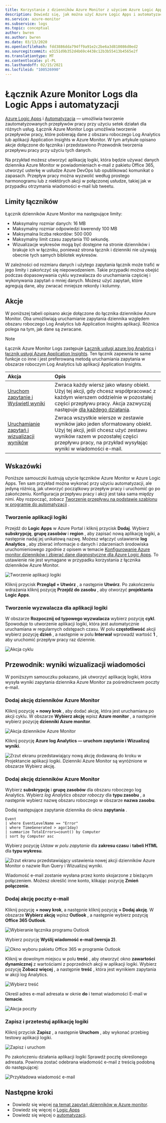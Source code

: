 ```yaml
---
title: Korzystanie z dzienników Azure Monitor z użyciem Azure Logic Apps i automatyzacji
description: Dowiedz się, jak można użyć Azure Logic Apps i automatyzacji, aby szybko zautomatyzować powtarzalne procesy przy użyciu łącznika Azure Monitor.
ms.service: azure-monitor
ms.subservice: logs
ms.topic: conceptual
author: bwren
ms.author: bwren
ms.date: 03/13/2020
ms.openlocfilehash: fdd3886dda794ff9a91e2c2be6a3d810086d0ed2
ms.sourcegitcommit: e3151d9b352d4b69c4438c12b3b55413b4565e2f
ms.translationtype: MT
ms.contentlocale: pl-PL
ms.lasthandoff: 02/15/2021
ms.locfileid: "100526990"
---
```

# <a name="azure-monitor-logs-connector-for-logic-apps-and-power-automate"></a>Łącznik Azure Monitor Logs dla Logic Apps i automatyzacji
[Azure Logic Apps](../../logic-apps/index.yml) i [Automatyzacja](https://flow.microsoft.com) — umożliwia tworzenie zautomatyzowanych przepływów pracy przy użyciu setek działań dla różnych usług. Łącznik Azure Monitor Logs umożliwia tworzenie przepływów pracy, które pobierają dane z obszaru roboczego Log Analytics lub aplikacji Application Insights w Azure Monitor. W tym artykule opisano akcje dołączone do łącznika i przedstawiono Przewodnik tworzenia przepływu pracy przy użyciu tych danych.

Na przykład możesz utworzyć aplikację logiki, która będzie używać danych dziennika Azure Monitor w powiadomieniach e-mail z pakietu Office 365, utworzyć usterkę w usłudze Azure DevOps lub opublikować komunikat o zapasach.  Przepływ pracy można wyzwolić według prostego harmonogramu lub z niektórych akcji w połączonej usłudze, takiej jak w przypadku otrzymania wiadomości e-mail lub tweetu. 

## <a name="connector-limits"></a>Limity łączników
Łącznik dzienników Azure Monitor ma następujące limity:
* Maksymalny rozmiar danych: 16 MB
* Maksymalny rozmiar odpowiedzi kwerendy 100 MB
* Maksymalna liczba rekordów: 500 000
* Maksymalny limit czasu zapytania 110 sekundę.
* Wizualizacje wykresów mogą być dostępne na stronie dzienników i brakuje ich w łączniku, ponieważ strona łącznik i dzienniki nie używają obecnie tych samych bibliotek wykresów.

W zależności od rozmiaru danych i użytego zapytania łącznik może trafić w jego limity i zakończyć się niepowodzeniem. Takie przypadki można obejść podczas dopasowywania cyklu wyzwalacza do uruchamiania częściej i wykonywania zapytań o mniej danych. Możesz użyć zapytań, które agregują dane, aby zwracać mniejsze rekordy i kolumny.

## <a name="actions"></a>Akcje
W poniższej tabeli opisano akcje dołączone do łącznika dzienników Azure Monitor. Oba umożliwiają uruchamianie zapytania dziennika względem obszaru roboczego Log Analytics lub Application Insights aplikacji. Różnica polega na tym, jak dane są zwracane.

> [!NOTE]
> Łącznik Azure Monitor Logs zastępuje [Łącznik usługi azure log Analytics](/connectors/azureloganalytics/) i [łącznik usługi Azure Application Insights](/connectors/applicationinsights/). Ten łącznik zapewnia te same funkcje co inne i jest preferowaną metodą uruchamiania zapytania w obszarze roboczym Log Analytics lub aplikacji Application Insights.


| Akcja | Opis |
|:---|:---|
| [Uruchom zapytanie i Wyświetl wyniki](/connectors/azuremonitorlogs/#run-query-and-list-results) | Zwraca każdy wiersz jako własny obiekt. Użyj tej akcji, gdy chcesz współpracować z każdym wierszem oddzielnie w pozostałej części przepływu pracy. Akcja zazwyczaj następuje [dla każdego działania](../../logic-apps/logic-apps-control-flow-loops.md#foreach-loop). |
| [Uruchamianie zapytań i wizualizacji wyników](/connectors/azuremonitorlogs/#run-query-and-visualize-results) | Zwraca wszystkie wiersze w zestawie wyników jako jeden sformatowany obiekt. Użyj tej akcji, jeśli chcesz użyć zestawu wyników razem w pozostałej części przepływu pracy, na przykład wysyłając wyniki w wiadomości e-mail.  |

## <a name="walkthroughs"></a>Wskazówki
Poniższe samouczki ilustrują użycie łączników Azure Monitor w Azure Logic Apps. Ten sam przykład można wykonać przy użyciu automatyzacji, ale jedyną różnicą, jak utworzyć początkowy przepływ pracy i uruchomić go po zakończeniu. Konfiguracja przepływu pracy i akcji jest taka sama między nimi. Aby rozpocząć, zobacz [Tworzenie przepływu na podstawie szablonu w programie do automatyzacji](/power-automate/get-started-logic-template) .


### <a name="create-a-logic-app"></a>Tworzenie aplikacji logiki

Przejdź do **Logic Apps** w Azure Portal i kliknij przycisk **Dodaj**. Wybierz **subskrypcję**, **grupę zasobów** i **region** , aby zapisać nową aplikację logiki, a następnie nadaj jej unikatową nazwę. Możesz włączyć ustawienie **log Analytics** , aby zbierać informacje o danych i zdarzeniach środowiska uruchomieniowego zgodnie z opisem w temacie [Konfigurowanie Azure monitor dzienników i zbierać dane diagnostyczne dla Azure Logic Apps](../../logic-apps/monitor-logic-apps-log-analytics.md). To ustawienie nie jest wymagane w przypadku korzystania z łącznika dzienników Azure Monitor.

![Tworzenie aplikacji logiki](media/logicapp-flow-connector/create-logic-app.png)


Kliknij przycisk **Przegląd + Utwórz** , a następnie **Utwórz**. Po zakończeniu wdrażania kliknij pozycję **Przejdź do zasobu** , aby otworzyć **projektanta Logic Apps**.

### <a name="create-a-trigger-for-the-logic-app"></a>Tworzenie wyzwalacza dla aplikacji logiki
W obszarze **Rozpocznij od typowego wyzwalacza** wybierz pozycję **cykl**. Spowoduje to utworzenie aplikacji logiki, która jest automatycznie uruchamiana w regularnych odstępach czasu. W polu **częstotliwość** akcji wybierz pozycję **dzień** , a następnie w polu **Interwał** wprowadź wartość **1** , aby uruchomić przepływ pracy raz dziennie.

![Akcja cyklu](media/logicapp-flow-connector/recurrence-action.png)

## <a name="walkthrough-mail-visualized-results"></a>Przewodnik: wyniki wizualizacji wiadomości
W poniższym samouczku pokazano, jak utworzyć aplikację logiki, która wysyła wyniki zapytania dziennika Azure Monitor za pośrednictwem poczty e-mail. 

### <a name="add-azure-monitor-logs-action"></a>Dodaj akcję dzienników Azure Monitor
Kliknij pozycję **+ nowy krok** , aby dodać akcję, która jest uruchamiana po akcji cyklu. W obszarze **Wybierz akcję** wpisz **Azure monitor** , a następnie wybierz pozycję **dzienniki Azure monitor**.

![Akcja dzienników Azure Monitor](media/logicapp-flow-connector/select-azure-monitor-connector.png)

Kliknij pozycję **Azure log Analytics — uruchom zapytanie i Wizualizuj wyniki**.

![Zrzut ekranu przedstawiający nową akcję dodawaną do kroku w Projektancie aplikacji logiki. Dzienniki Azure Monitor są wyróżnione w obszarze Wybierz akcję.](media/logicapp-flow-connector/select-query-action-visualize.png)


### <a name="add-azure-monitor-logs-action"></a>Dodaj akcję dzienników Azure Monitor

Wybierz **subskrypcję** i **grupę zasobów** dla obszaru roboczego log Analytics. Wybierz *log Analytics obszar roboczy* dla **typu zasobu** , a następnie wybierz nazwę obszaru roboczego w obszarze **nazwa zasobu**.

Dodaj następujące zapytanie dziennika do okna **zapytania** .  

```Kusto
Event
| where EventLevelName == "Error" 
| where TimeGenerated > ago(1day)
| summarize TotalErrors=count() by Computer
| sort by Computer asc   
```

Wybierz pozycję *Ustaw w polu zapytanie* dla **zakresu czasu** i **tabeli HTML** dla **typu wykresu**.
   
![Zrzut ekranu przedstawiający ustawienia nowej akcji dzienników Azure Monitor o nazwie Run Query i Wizualizuj wyniki.](media/logicapp-flow-connector/run-query-visualize-action.png)

Wiadomość e-mail zostanie wysłana przez konto skojarzone z bieżącym połączeniem. Możesz określić inne konto, klikając pozycję **Zmień połączenie**.

### <a name="add-email-action"></a>Dodaj akcję poczty e-mail

Kliknij pozycję **+ nowy krok**, a następnie kliknij pozycję **+ Dodaj akcję**. W obszarze **Wybierz akcję** wpisz **Outlook** , a następnie wybierz pozycję **Office 365 Outlook**.

![Wybieranie łącznika programu Outlook](media/logicapp-flow-connector/select-outlook-connector.png)

Wybierz pozycję **Wyślij wiadomość e-mail (wersja 2)**.

![Okno wyboru pakietu Office 365 w programie Outlook](media/logicapp-flow-connector/select-mail-action.png)

Kliknij w dowolnym miejscu w polu **treść** , aby otworzyć okno **zawartości dynamicznej** z wartościami z poprzednich akcji w aplikacji logiki. Wybierz pozycję **Zobacz więcej** , a następnie **treść** , która jest wynikiem zapytania w akcji log Analytics.

![Wybierz treść](media/logicapp-flow-connector/select-body.png)

Określ adres e-mail adresata w oknie **do** i temat wiadomości E-mail w **temacie**. 

![Akcja poczty](media/logicapp-flow-connector/mail-action.png)


### <a name="save-and-test-your-logic-app"></a>Zapisz i przetestuj aplikację logiki
Kliknij przycisk **Zapisz** , a następnie **Uruchom** , aby wykonać przebieg testowy aplikacji logiki.

![Zapisz i uruchom](media/logicapp-flow-connector/save-run.png)


Po zakończeniu działania aplikacji logiki Sprawdź pocztę określonego adresata.  Powinna zostać odebrana wiadomość e-mail z treścią podobną do następującej:

![Przykładowa wiadomość e-mail](media/logicapp-flow-connector/sample-mail.png)



## <a name="next-steps"></a>Następne kroki

- Dowiedz się więcej [na temat zapytań dzienników w Azure monitor](../log-query/log-query-overview.md).
- Dowiedz się więcej o [Logic Apps](../../logic-apps/index.yml)
- Dowiedz się więcej o [automatyzacji](https://flow.microsoft.com).
